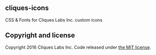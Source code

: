 ## cliques-icons
CSS & Fonts for Cliques Labs Inc. custom icons

## Copyright and license

Copyright 2016 Cliques Labs Inc. Code released under [the MIT license](https://github.com/cliquesads/cliques-icons/blob/master/LICENSE).
